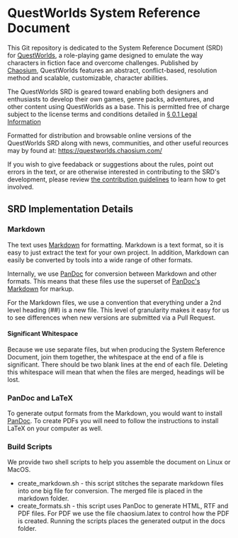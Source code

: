 # QuestWorlds System Reference Document

This Git repository is dedicated to the System Reference Document (SRD) for [QuestWorlds](https://questworlds.chaosium.com/), a role-playing game designed to emulate the way characters in fiction face and overcome challenges. Published by [Chaosium](https://www.chaosium.com), QuestWorlds features an abstract, conflict-based, resolution method and scalable, customizable, character abilities.

The QuestWorlds SRD is geared toward enabling both designers and enthusiasts to develop their own games, genre packs, adventures, and other content using QuestWorlds as a base. This is permitted free of charge subject to the license terms and conditions detailed in [§ 0.1 Legal Information](0.1_Legal_Information.md)

Formatted for distribution and browsable online versions of the QuestWorlds SRD along with news, communities, and other useful reources may by found at: https://questworlds.chaosium.com/

If you wish to give feedaback or suggestions about the rules, point out errors in the text, or are otherwise interested in contributing to the SRD's development, please review [the contribution guidelines](CONTRIBUTING.MD) to learn how to get involved.

## SRD Implementation Details

### Markdown

The text uses [Markdown](https://daringfireball.net/projects/markdown/syntax) for formatting. Markdown is a text format, so it is easy to just extract the text for your own project. In addition, Markdown can easily be converted by tools into a wide range of other formats.

Internally, we use [PanDoc](https://pandoc.org/index.html) for conversion between Markdown and other formats. This means that these files use the superset of [PanDoc's Markdown](https://pandoc.org/MANUAL.html#pandocs-markdown) for markup.

For the Markdown files, we use a convention that everything under a 2nd level heading (##) is a new file. This level of granularity makes it easy for us to see differences when new versions are submitted via a Pull Request.

#### Significant Whitespace

Because we use separate files, but when producing the System Reference Document, join them together, the whitespace at the end of a file is significant. There should be two blank lines at the end of each file. Deleting this whitespace will mean that when the files are merged, headings will be lost.

### PanDoc and LaTeX

To generate output formats from the Markdown, you would want to install [PanDoc](https://pandoc.org/installing.html). To create PDFs you will need to follow the instructions to install LaTeX on your computer as well.

### Build Scripts

We provide two shell scripts to help you assemble the document on Linux or MacOS.

* create_markdown.sh - this script stitches the separate markdown files into one big file for conversion. The merged file is placed in the markdown folder.
* create_formats.sh - this script uses PanDoc to generate HTML, RTF and PDF files. For PDF we use the file chaosium.latex to control how the PDF is created. Running the scripts places the generated output in the docs folder.


